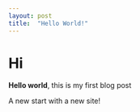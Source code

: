 ```yaml
---
layout: post
title:  "Hello World!"
---
```


# Hi

**Hello world**, this is my first blog post 

A new start with a new site!
